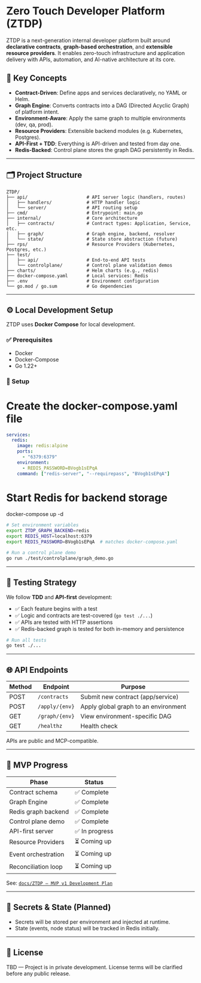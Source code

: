 # Zero Touch Developer Platform (ZTDP)

ZTDP is a next-generation internal developer platform built around **declarative contracts**, **graph-based orchestration**, and **extensible resource providers**. It enables zero-touch infrastructure and application delivery with APIs, automation, and AI-native architecture at its core.

## 🧠 Key Concepts

- **Contract-Driven**: Define apps and services declaratively, no YAML or Helm.
- **Graph Engine**: Converts contracts into a DAG (Directed Acyclic Graph) of platform intent.
- **Environment-Aware**: Apply the same graph to multiple environments (dev, qa, prod).
- **Resource Providers**: Extensible backend modules (e.g. Kubernetes, Postgres).
- **API-First + TDD**: Everything is API-driven and tested from day one.
- **Redis-Backed**: Control plane stores the graph DAG persistently in Redis.

---

## 🗂️ Project Structure

```text
ZTDP/
├── api/                      # API server logic (handlers, routes)
│   ├── handlers/             # HTTP handler logic
│   └── server/               # API routing setup
├── cmd/                      # Entrypoint: main.go
├── internal/                 # Core architecture
│   ├── contracts/            # Contract types: Application, Service, etc.
│   ├── graph/                # Graph engine, backend, resolver
│   └── state/                # State store abstraction (future)
├── rps/                      # Resource Providers (Kubernetes, Postgres, etc.)
├── test/
│   ├── api/                  # End-to-end API tests
│   └── controlplane/         # Control plane validation demos
├── charts/                   # Helm charts (e.g., redis)
├── docker-compose.yaml       # Local services: Redis
├── .env                      # Environment configuration
└── go.mod / go.sum           # Go dependencies
```

---

## ⚙️ Local Development Setup

ZTDP uses **Docker Compose** for local development.

### ✅ Prerequisites

- Docker
- Docker-Compose
- Go 1.22+

### 🔧 Setup

# Create the docker-compose.yaml file
```yaml
services:
  redis:
    image: redis:alpine
    ports:
      - "6379:6379"
    environment:
      - REDIS_PASSWORD=BVogb1sEPqA
    command: ["redis-server", "--requirepass", "BVogb1sEPqA"]
```
# Start Redis for backend storage
docker-compose up -d

```bash
# Set environment variables
export ZTDP_GRAPH_BACKEND=redis
export REDIS_HOST=localhost:6379
export REDIS_PASSWORD=BVogb1sEPqA  # matches docker-compose.yaml

# Run a control plane demo
go run ./test/controlplane/graph_demo.go
```

---

## 🧪 Testing Strategy

We follow **TDD** and **API-first** development:

- ✅ Each feature begins with a test
- ✅ Logic and contracts are test-covered (`go test ./...`)
- ✅ APIs are tested with HTTP assertions
- ✅ Redis-backed graph is tested for both in-memory and persistence

```bash
# Run all tests
go test ./...
```

---

## 🌐 API Endpoints

| Method | Endpoint         | Purpose                             |
|--------|------------------|-------------------------------------|
| POST   | `/contracts`     | Submit new contract (app/service)   |
| POST   | `/apply/{env}`   | Apply global graph to an environment |
| GET    | `/graph/{env}`   | View environment-specific DAG       |
| GET    | `/healthz`       | Health check                        |

APIs are public and MCP-compatible.

---

## 📍 MVP Progress

| Phase                | Status     |
|----------------------|------------|
| Contract schema      | ✅ Complete |
| Graph Engine         | ✅ Complete |
| Redis graph backend  | ✅ Complete |
| Control plane demo   | ✅ Complete |
| API-first server     | ✅ In progress |
| Resource Providers   | ⏳ Coming up |
| Event orchestration  | ⏳ Coming up |
| Reconciliation loop  | ⏳ Coming up |

See: [`docs/ZTDP – MVP v1 Development Plan`](docs/ZTDP%20–%20MVP%20v1%20Development%20Plan.md)

---

## 🔐 Secrets & State (Planned)

- Secrets will be stored per environment and injected at runtime.
- State (events, node status) will be tracked in Redis initially.

---

## 📌 License

TBD — Project is in private development. License terms will be clarified before any public release.